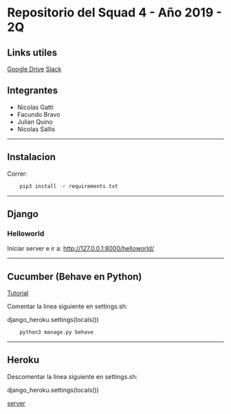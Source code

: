 # Repositorio del Squad 4 - Año 2019 - 2Q

 Links utiles
 ------------

[Google Drive](https://drive.google.com/drive/folders/1_zad5GPKZTT3MjO10yBQzh6H7INMRInk)
[Slack](https://app.slack.com/client/T2YH923SQ/GN1GHTK8X/details/info)

 Integrantes
 -----------

- Nicolas Gatti
- Facundo Bravo
- Julian Quino
- Nicolas Sallis

---
Instalacion
-----------
Correr: 
```sh
	pip3 install -r requirements.txt
```
---
Django
------
### Helloworld 

Iniciar server e ir a: http://127.0.0.1:8000/helloworld/

---
Cucumber (Behave en Python)
--------
[Tutorial](https://behave.readthedocs.io/en/latest/tutorial.html)

Comentar la linea siguiente en settings.sh:

django_heroku.settings(locals())


```sh
	python3 manage.py behave
```
---
Heroku
------

Descomentar la linea siguiente en settings.sh:

django_heroku.settings(locals())

[server](https://squad4-psa.herokuapp.com/)